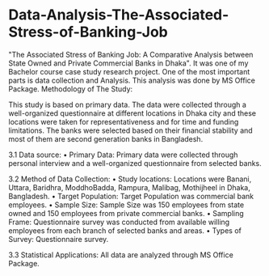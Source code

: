 # Data-Analysis-The-Associated-Stress-of-Banking-Job
"The Associated Stress of Banking Job: A Comparative Analysis  between State Owned and Private Commercial Banks in Dhaka". It was one of my Bachelor course case study research project. One of the most important parts is data collection and Analysis. This analysis was done by MS Office Package.
Methodology of The Study:

This study is based on primary data. The data were collected through a well-organized questionnaire at different locations in Dhaka city and these locations were taken for representativeness and for time and funding limitations. The banks were selected based on their financial stability and most of them are second generation banks in Bangladesh.   

3.1 Data source:
•	Primary Data: Primary data were collected through personal interview and a well-organized questionnaire from selected banks.

3.2 Method of Data Collection: 
•	Study locations: Locations were Banani, Uttara, Baridhra, ModdhoBadda, Rampura, Malibag, Mothijheel in Dhaka, Bangladesh.
•	Target Population: Target Population was commercial bank employees.
•	Sample Size: Sample Size was 150 employees from state owned and 150 employees from private commercial banks.
•	Sampling Frame: Questionnaire survey was conducted from available willing employees from each branch of selected banks and areas.
•	Types of Survey: Questionnaire survey.

3.3 Statistical Applications: All data are analyzed through MS Office Package.
